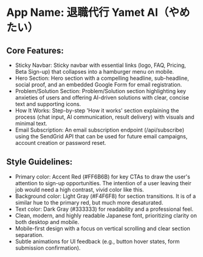 # **App Name**: 退職代行 Yamet AI（やめたい）

## Core Features:

- Sticky Navbar: Sticky navbar with essential links (logo, FAQ, Pricing, Beta Sign-up) that collapses into a hamburger menu on mobile.
- Hero Section: Hero section with a compelling headline, sub-headline, social proof, and an embedded Google Form for email registration.
- Problem/Solution Section: Problem/Solution section highlighting key anxieties of users and offering AI-driven solutions with clear, concise text and supporting icons.
- How It Works: Step-by-step 'How it works' section explaining the process (chat input, AI communication, result delivery) with visuals and minimal text.
- Email Subscription: An email subscription endpoint (/api/subscribe) using the SendGrid API that can be used for future email campaigns, account creation or password reset.

## Style Guidelines:

- Primary color: Accent Red (#FF6B6B) for key CTAs to draw the user's attention to sign-up opportunities. The intention of a user leaving their job would need a high contrast, vivid color like this.
- Background color: Light Gray (#F4F6F8) for section transitions. It is of a similar hue to the primary red, but much more desaturated.
- Text color: Dark Gray (#333333) for readability and a professional feel.
- Clean, modern, and highly readable Japanese font, prioritizing clarity on both desktop and mobile.
- Mobile-first design with a focus on vertical scrolling and clear section separation.
- Subtle animations for UI feedback (e.g., button hover states, form submission confirmation).